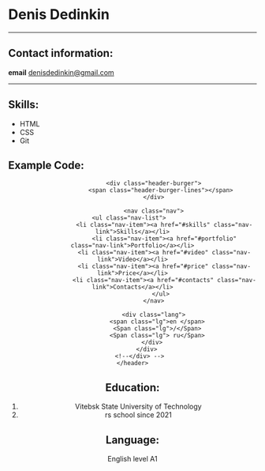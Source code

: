 # Denis Dedinkin
*********

##   Contact information:

**email** denisdedinkin@gmail.com
**********

##   Skills:

* HTML
* CSS 
* Git

##   Example Code:
<header class="header container">
        <!--<div class="container"> -->
            <div class="logo"></div>
            <div class="header-container">

                <div class="header-burger">
                    <span class="header-burger-lines"></span>
                </div>

                <nav class="nav">
                    <ul class="nav-list">                  
                      <li class="nav-item"><a href="#skills" class="nav-link">Skills</a></li>
                      <li class="nav-item"><a href="#portfolio" class="nav-link">Portfolio</a></li>
                      <li class="nav-item"><a href="#video" class="nav-link">Video</a></li>
                      <li class="nav-item"><a href="#price" class="nav-link">Price</a></li>
                      <li class="nav-item"><a href="#contacts" class="nav-link">Contacts</a></li>
                    </ul>
                </nav>
                
                <div class="lang">
                  <span class="lg">en </span>
                  <Span class="lg">/</Span>
                  <Span class="lg"> ru</Span>
                </div> 
            </div>
        <!--</div> -->
    </header>
    
##   Education: 

1.  Vitebsk State University of Technology 
2.  rs school since 2021

## Language:

English level A1
